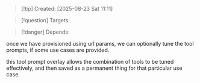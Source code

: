 
>[!tip] Created: [2025-08-23 Sat 11:11]

>[!question] Targets: 

>[!danger] Depends: 

once we have provisioned using url params, we can optionally tune the tool prompts, if some use cases are provided.

this tool prompt overlay allows the combination of tools to be tuned effectively, and then saved as a permanent thing for that particular use case.